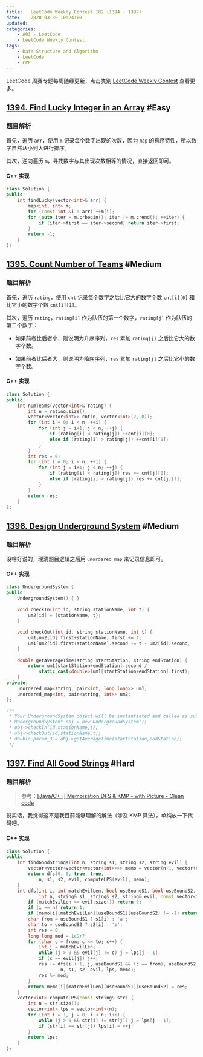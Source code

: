 ```yaml
---
title:   LeetCode Weekly Contest 182 (1394 - 1397)
date:    2020-03-30 10:24:00
updated:
categories:
    - A03 - LeetCode
    - LeetCode Weekly Contest
tags:
    - Data Structure and Algorithm
    - LeetCode
    - CPP
---
```


LeetCode 周赛专题每周随缘更新，点击类别 [LeetCode Weekly Contest](/categories/LeetCode-Weekly-Contest/) 查看更多。

<!-- more -->

## [1394. Find Lucky Integer in an Array](https://leetcode.com/contest/weekly-contest-182/problems/find-lucky-integer-in-an-array/) #Easy

### 题目解析

首先，遍历 `arr`，使用 `m` 记录每个数字出现的次数，因为 `map` 的有序特性，所以数字自然从小到大进行排序。

其次，逆向遍历 `m`，寻找数字与其出现次数相等的情况，直接返回即可。

#### C++ 实现

```cpp
class Solution {
public:
    int findLucky(vector<int>& arr) {
        map<int, int> m;
        for (const int &i : arr) ++m[i];
        for (auto iter = m.crbegin(); iter != m.crend(); ++iter) {
            if (iter->first == iter->second) return iter->first;
        }
        return -1;
    }
};
```

## [1395. Count Number of Teams](https://leetcode.com/contest/weekly-contest-182/problems/count-number-of-teams/) #Medium

### 题目解析

首先，遍历 `rating`，使用 `cnt` 记录每个数字之后比它大的数字个数 `cnt[i][0]` 和比它小的数字个数 `cnt[i][1]`。

其次，遍历 `rating`，`rating[i]` 作为队伍的第一个数字，`rating[j]` 作为队伍的第二个数字：

- 如果前者比后者小，则说明为升序序列，`res` 累加 `rating[j]` 之后比它大的数字个数。

- 如果前者比后者大，则说明为降序序列，`res` 累加 `rating[j]` 之后比它小的数字个数。

#### C++ 实现

```cpp
class Solution {
public:
    int numTeams(vector<int>& rating) {
        int n = rating.size();
        vector<vector<int>> cnt(n, vector<int>(2, 0));
        for (int i = 0; i < n; ++i) {
            for (int j = i+1; j < n; ++j) {
                if (rating[i] < rating[j]) ++cnt[i][0];
                else if (rating[i] > rating[j]) ++cnt[i][1];
            }
        }
        int res = 0;
        for (int i = 0; i < n; ++i) {
            for (int j = i+1; j < n; ++j) {
                if (rating[i] < rating[j]) res += cnt[j][0];
                else if (rating[i] > rating[j]) res += cnt[j][1];
            }
        }
        return res;
    }
};
```

## [1396. Design Underground System](https://leetcode.com/contest/weekly-contest-182/problems/design-underground-system/) #Medium

### 题目解析

没啥好说的，理清题目逻辑之后用 `unordered_map` 来记录信息即可。

#### C++ 实现

```cpp
class UndergroundSystem {
public:
    UndergroundSystem() { }
    
    void checkIn(int id, string stationName, int t) {
        um2[id] = {stationName, t};
    }
    
    void checkOut(int id, string stationName, int t) {
        um1[um2[id].first+stationName].first += 1;
        um1[um2[id].first+stationName].second += t - um2[id].second;
    }
    
    double getAverageTime(string startStation, string endStation) {
        return um1[startStation+endStation].second /
            static_cast<double>(um1[startStation+endStation].first);
    }
private:
    unordered_map<string, pair<int, long long>> um1;
    unordered_map<int, pair<string, int>> um2;
};

/**
 * Your UndergroundSystem object will be instantiated and called as such:
 * UndergroundSystem* obj = new UndergroundSystem();
 * obj->checkIn(id,stationName,t);
 * obj->checkOut(id,stationName,t);
 * double param_3 = obj->getAverageTime(startStation,endStation);
 */
```

## [1397. Find All Good Strings](https://leetcode.com/contest/weekly-contest-182/problems/find-all-good-strings/) #Hard

### 题目解析

> 参考：[[Java/C++] Memoization DFS & KMP - with Picture - Clean code](https://leetcode.com/problems/find-all-good-strings/discuss/555591/JavaC%2B%2B-Memoization-DFS-and-KMP-with-Picture-Clean-code)

说实话，我觉得这不是我目前能够理解的解法（涉及 KMP 算法），单纯放一下代码吧。

#### C++ 实现

```cpp
class Solution {
public:
    int findGoodStrings(int n, string s1, string s2, string evil) {
        vector<vector<vector<vector<int>>>> memo = vector(n+1, vector(evil.size()+1, vector(2, vector(2, -1)))); 
        return dfs(0, 0, true, true,
            n, s1, s2, evil, computeLPS(evil), memo);
    }
    int dfs(int i, int matchEvilLen, bool useBoundS1, bool useBoundS2,
            int n, string& s1, string& s2, string& evil, const vector<int>& lps, vector<vector<vector<vector<int>>>>& memo) {
        if (matchEvilLen == evil.size()) return 0;
        if (i == n) return 1;
        if (memo[i][matchEvilLen][useBoundS1][useBoundS2] != -1) return memo[i][matchEvilLen][useBoundS1][useBoundS2];
        char from = useBoundS1 ? s1[i] : 'a';
        char to = useBoundS2 ? s2[i] : 'z';
        int res = 0;
        long long mod = 1e9+7;
        for (char c = from; c <= to; c++) {
            int j = matchEvilLen;
            while (j > 0 && evil[j] != c) j = lps[j - 1];
            if (c == evil[j]) j++;
            res += dfs(i + 1, j, useBoundS1 && (c == from), useBoundS2 && (c == to),
                    n, s1, s2, evil, lps, memo);
            res %= mod;
        }
        return memo[i][matchEvilLen][useBoundS1][useBoundS2] = res;
    }
    vector<int> computeLPS(const string& str) {
        int n = str.size();
        vector<int> lps = vector<int>(n);
        for (int i = 1, j = 0; i < n; i++) {
            while (j > 0 && str[i] != str[j]) j = lps[j - 1];
            if (str[i] == str[j]) lps[i] = ++j;
        }
        return lps;
    }
};
```
